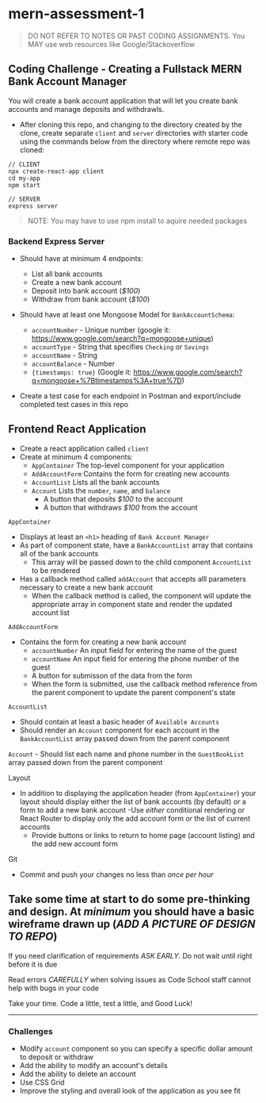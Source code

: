 # mern-assessment-1

> DO NOT REFER TO NOTES OR PAST CODING ASSIGNMENTS. You MAY use web resources like Google/Stackoverflow

## Coding Challenge - Creating a Fullstack MERN Bank Account Manager
You will create a bank account application that will let you create bank accounts and manage deposits and withdrawls.

- After cloning this repo, and changing to the directory created by the clone, create separate `client` and `server` directories with starter code using the commands below from the directory where remote repo was cloned:
```
// CLIENT
npx create-react-app client
cd my-app
npm start
```
```
// SERVER
express server
```
> NOTE: You may have to use npm install to aquire needed packages

### Backend Express Server
- Should have at minimum 4 endpoints:
  - List all bank accounts
  - Create a new bank account
  - Deposit into bank account (*$100*)
  - Withdraw from bank account (*$100*)

- Should have at least one Mongoose Model for `BankAccountSchema`:
  - `accountNumber` - Unique number (google it: https://www.google.com/search?q=mongoose+unique)
  - `accountType` - String that specifies `Checking` or `Savings`
  - `accountName` - String
  - `accountBalance` - Number
  - `{timestamps: true}` (Google it: https://www.google.com/search?q=mongoose+%7Btimestamps%3A+true%7D)

- Create a test case for each endpoint in Postman and export/include completed test cases in this repo


## Frontend React Application
- Create a react application called `client`
- Create at minimum 4 components:
  - `AppContainer` The top-level component for your application
  - `AddAccountForm` Contains the form for creating new accounts
  - `AccountList` Lists all the bank accounts
  - `Account` Lists the `number`, `name`, and `balance`
    - A button that deposits *$100* to the account
    - A button that withdraws *$100* from the account
  
`AppContainer`
- Displays at least an `<h1>` heading of `Bank Account Manager`
- As part of component state, have a `BankAccountList` array that contains all of the bank accounts
  - This array will be passed down to the child component `AccountList` to be rendered
- Has a callback method called `addAccount` that accepts alll parameters necessary to create a new bank account
  - When the callback method is called, the component will update the appropriate array in component state and render the updated account list
  
`AddAccountForm`
- Contains the form for creating a new bank account
  - `accountNumber` An input field for entering the name of the guest
  - `accountName` An input field for entering the phone number of the guest
  - A button for submisson of the data from the form
  - When the form is submitted, use the callback method reference from the parent component to update the parent component's state

`AccountList`
  - Should contain at least a basic header of `Available Accounts`
  - Should render an `Account` component for each account in the `BankAccountList` array passed down from the parent component
  
  `Account`
    - Should list each name and phone number in the `GuestBookList` array passed down from the parent component
  
Layout
- In addition to displaying the application header (from `AppContainer`) your layout should display either the list of bank accounts (by default) *or* a form to add a new bank account
  -Use *either* conditional rendering or React Router to display only the add account form or the list of current accounts
  - Provide buttons or links to return to home page (account listing) and the add new account form
  
Git
- Commit and push your changes no less than *once per hour*

Take some time at start to do some pre-thinking and design. At *minimum* you should have a basic wireframe drawn up (*ADD A PICTURE OF DESIGN TO REPO*)
----------------------------------------------------------------------------------------------------
If you need clarification of requirements *ASK EARLY*. Do not wait until right before it is due

Read errors *CAREFULLY* when solving issues as Code School staff cannot help with bugs in your code

Take your time. Code a little, test a little, and Good Luck!

----------------------------------------------------------------------------------------------------
### Challenges
- Modify `account` component so you can specify a specific dollar amount to deposit or withdraw
- Add the ability to modify an account's details 
- Add the ability to delete an account
- Use CSS Grid
- Improve the styling and overall look of the application as you see fit
